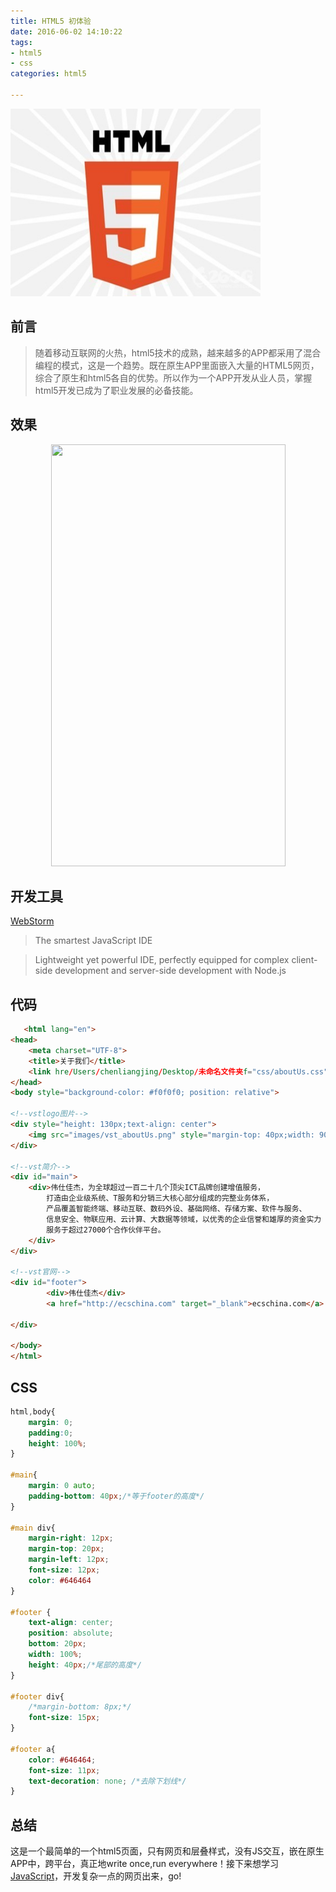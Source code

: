 ```yaml
---
title: HTML5 初体验
date: 2016-06-02 14:10:22
tags: 
- html5
- css
categories: html5

---
```

<img src="HTML5初体验/html5.jpg" width="400px" height="300px
">
## 前言
>随着移动互联网的火热，html5技术的成熟，越来越多的APP都采用了混合编程的模式，这是一个趋势。既在原生APP里面嵌入大量的HTML5网页，综合了原生和html5各自的优势。所以作为一个APP开发从业人员，掌握html5开发已成为了职业发展的必备技能。
<!-- more -->
## 效果
<center><img src="https://liangjinggege.com/aboutUS.png" width="375px" height="675px">
</center>

## 开发工具
[WebStorm](https://www.jetbrains.com/webstorm/)
>The smartest JavaScript IDE

>Lightweight yet powerful IDE, perfectly equipped for complex client-side development and server-side development with Node.js

## 代码

```html
   <html lang="en">
<head>
    <meta charset="UTF-8">
    <title>关于我们</title>
    <link hre/Users/chenliangjing/Desktop/未命名文件夹f="css/aboutUs.css" rel="stylesheet">
</head>
<body style="background-color: #f0f0f0; position: relative">
	
<!--vstlogo图片-->
<div style="height: 130px;text-align: center">
    <img src="images/vst_aboutUs.png" style="margin-top: 40px;width: 90px">
</div>
	
<!--vst简介-->
<div id="main">
    <div>伟仕佳杰，为全球超过一百二十几个顶尖ICT品牌创建增值服务，
        打造由企业级系统、T服务和分销三大核心部分组成的完整业务体系，
        产品覆盖智能终端、移动互联、数码外设、基础网络、存储方案、软件与服务、
        信息安全、物联应用、云计算、大数据等领域，以优秀的企业信誉和雄厚的资金实力
        服务于超过27000个合作伙伴平台。
    </div>
</div>
	
<!--vst官网-->
<div id="footer">
        <div>伟仕佳杰</div>
        <a href="http://ecschina.com" target="_blank">ecschina.com</a>
	
</div>
	
</body>
</html>
```

## CSS

```css
html,body{
    margin: 0;
    padding:0;
    height: 100%;
}
	
#main{
    margin: 0 auto;
    padding-bottom: 40px;/*等于footer的高度*/
}
	
#main div{
    margin-right: 12px;
    margin-top: 20px;
    margin-left: 12px;
    font-size: 12px;
    color: #646464
}
	
#footer {
    text-align: center;
    position: absolute;
    bottom: 20px;
    width: 100%;
    height: 40px;/*尾部的高度*/
}
	
#footer div{
    /*margin-bottom: 8px;*/
    font-size: 15px;
}
	
#footer a{
    color: #646464;
    font-size: 11px;
    text-decoration: none; /*去除下划线*/
}    
```

## 总结
这是一个最简单的一个html5页面，只有网页和层叠样式，没有JS交互，嵌在原生APP中，跨平台，真正地write once,run everywhere！接下来想学习[JavaScript](http://www.liaoxuefeng.com/wiki/001434446689867b27157e896e74d51a89c25cc8b43bdb3000)，开发复杂一点的网页出来，go!